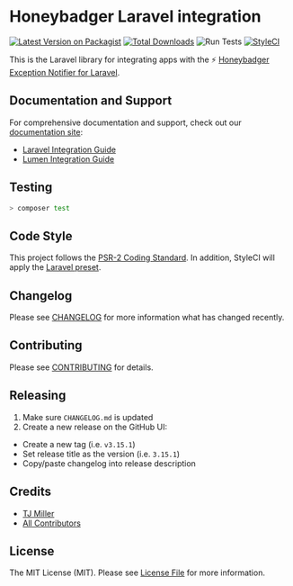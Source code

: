 # Honeybadger Laravel integration

[![Latest Version on Packagist](https://img.shields.io/packagist/v/honeybadger-io/honeybadger-laravel.svg?style=flat-square)](https://packagist.org/packages/honeybadger-io/honeybadger-laravel)
[![Total Downloads](https://img.shields.io/packagist/dt/honeybadger-io/honeybadger-laravel.svg?style=flat-square)](https://packagist.org/packages/honeybadger-io/honeybadger-laravel)
![Run Tests](https://github.com/honeybadger-io/honeybadger-laravel/workflows/Run%20Tests/badge.svg?branch=master)
[![StyleCI](https://styleci.io/repos/138627377/shield)](https://github.styleci.io/repos/138627377)

This is the Laravel library for integrating apps with the :zap: [Honeybadger Exception Notifier for Laravel](https://www.honeybadger.io/for/laravel/?utm_source=github&utm_medium=readme&utm_campaign=laravel&utm_content=Honeybadger+Exception+Notifier+for+Laravel).

## Documentation and Support

For comprehensive documentation and support, check out our [documentation site](https://docs.honeybadger.io/lib/php/index.html):

- [Laravel Integration Guide](https://docs.honeybadger.io/lib/php/integration/laravel.html)
- [Lumen Integration Guide](https://docs.honeybadger.io/lib/php/integration/lumen.html)

## Testing
``` bash
> composer test
```

## Code Style
This project follows the [PSR-2 Coding Standard](https://github.com/php-fig/fig-standards/blob/master/accepted/PSR-2-coding-style-guide.md). In addition, StyleCI will apply the [Laravel preset](https://docs.styleci.io/presets#laravel).

## Changelog
Please see [CHANGELOG](CHANGELOG.md) for more information what has changed recently.

## Contributing
Please see [CONTRIBUTING](CONTRIBUTING.md) for details.

## Releasing
1. Make sure `CHANGELOG.md` is updated
2. Create a new release on the GitHub UI:
  - Create a new tag (i.e. `v3.15.1`)
  - Set release title as the version (i.e. `3.15.1`)
  - Copy/paste changelog into release description

## Credits
- [TJ Miller](https://github.com/sixlive)
- [All Contributors](../../contributors)

## License
The MIT License (MIT). Please see [License File](LICENSE.md) for more information.
